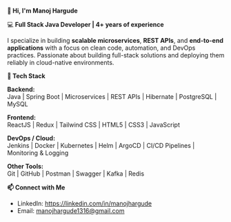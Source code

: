 **👋 Hi, I'm Manoj Hargude**

💻 **Full Stack Java Developer | 4+ years of experience**

I specialize in building **scalable microservices**, **REST APIs**, and **end-to-end applications** with a focus on clean code, automation, and DevOps practices. Passionate about building full-stack solutions and deploying them reliably in cloud-native environments.

**🌟 Tech Stack**

**Backend:**  
Java | Spring Boot | Microservices | REST APIs | Hibernate | PostgreSQL | MySQL  

**Frontend:**  
ReactJS | Redux | Tailwind CSS | HTML5 | CSS3 | JavaScript  

**DevOps / Cloud:**  
Jenkins | Docker | Kubernetes | Helm | ArgoCD | CI/CD Pipelines | Monitoring & Logging  

**Other Tools:**  
Git | GitHub | Postman | Swagger | Kafka | Redis

**📫 Connect with Me**
- LinkedIn: https://linkedin.com/in/manojhargude 
- Email: manojhargude1316@gmail.com
